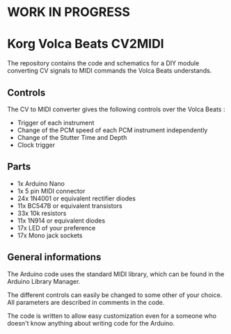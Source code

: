 # WORK IN PROGRESS

# Korg Volca Beats CV2MIDI

The repository contains the code and schematics for a DIY module converting CV signals to MIDI commands the Volca Beats understands.

## Controls
The CV to MIDI converter gives the following controls over the Volca Beats :
* Trigger of each instrument
* Change of the PCM speed of each PCM instrument independently
* Change of the Stutter Time and Depth
* Clock trigger

## Parts
* 1x Arduino Nano
* 1x 5 pin MIDI connector 
* 24x 1N4001 or equivalent rectifier diodes
* 11x BC547B or equivalent transistors
* 33x 10k resistors
* 11x 1N914 or equivalent diodes
* 17x LED of your preference
* 17x Mono jack sockets

## General informations

The Arduino code uses the standard MIDI library, which can be found in the Arduino Library Manager.

The different controls can easily be changed to some other of your choice. All parameters are described in comments in the code.

The code is written to allow easy customization even for a someone who doesn't know anything about writing code for the Arduino. 